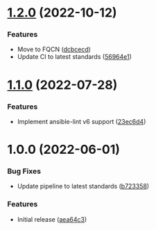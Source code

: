 # [1.2.0](https://github.com/de-it-krachten/ansible-role-openssh/compare/v1.1.0...v1.2.0) (2022-10-12)


### Features

* Move to FQCN ([dcbcecd](https://github.com/de-it-krachten/ansible-role-openssh/commit/dcbcecde893978ec643617866fe63d96f7a0475e))
* Update CI to latest standards ([56964e1](https://github.com/de-it-krachten/ansible-role-openssh/commit/56964e10c58b430d38dfd11b9507d4d4b9313cc9))

# [1.1.0](https://github.com/de-it-krachten/ansible-role-openssh/compare/v1.0.0...v1.1.0) (2022-07-28)


### Features

* Implement ansible-lint v6 support ([23ec6d4](https://github.com/de-it-krachten/ansible-role-openssh/commit/23ec6d4a528245a10f3fa3fdea67b979882e0787))

# 1.0.0 (2022-06-01)


### Bug Fixes

* Update pipeline to latest standards ([b723358](https://github.com/de-it-krachten/ansible-role-openssh/commit/b723358f89d05eacaa619c3fdc0323d542723815))


### Features

* Initial release ([aea64c3](https://github.com/de-it-krachten/ansible-role-openssh/commit/aea64c373378b0e6babf8081866d835da30d408b))
